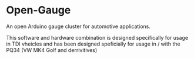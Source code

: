 # Open-Gauge
An open Arduino gauge cluster for automotive applications.

This software and hardware combination is designed specifically for usage in TDI vheicles and has been designed speficially for usage in / with the PQ34 (VW MK4 Golf and derrivitives)
